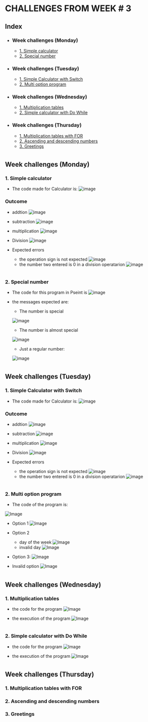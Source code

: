 # CHALLENGES FROM WEEK # 3 

## Index
- ### Week challenges (Monday)
    - [1. Simple calculator](#1-simple-calculator)
    - [2. Special number](#2-special-number)
- ### Week challenges (Tuesday)
    - [1. Simple Calculator with Switch](#1-simple-calculator-with-switch)
    - [2. Multi option program](#2-multi-option-program)
- ### Week challenges (Wednesday)
    - [1. Multiplication tables](#1-multiplication-tables)
    - [2. Simple calculator with Do While](#2-simple-calculator-with-do-while)
- ### Week challenges (Thursday)
    - [1. Multiplication tables with FOR](#1-multiplication-tables-with-for)
    - [2. Ascending and descending numbers](#2-ascending-and-descending-numbers)
    - [3. Greetings](#3-greetings)

#

## Week challenges (Monday)

### 1. Simple calculator
- The code made for Calculator is:
![image](4234-PSeInt.png)

### Outcome
- addtion
![image](4235-PSeInt_-_Ejecutando_proceso_SIMPLE_CALCULATOR.png)
- subtraction
![image](4236-PSeInt_-_Ejecutando_proceso_SIMPLE_CALCULATOR.png)
- multiplication
![image](4237-PSeInt_-_Ejecutando_proceso_SIMPLE_CALCULATOR.png)

- Division
![image](4238-PSeInt_-_Ejecutando_proceso_SIMPLE_CALCULATOR.png)
- Expected errors
    - the operation sign is not expected
    ![image](4240-PSeInt_-_Ejecutando_proceso_SIMPLE_CALCULATOR.png)
    - the number two entered is 0 in a division operatarion
    ![image](4239-PSeInt_-_Ejecutando_proceso_SIMPLE_CALCULATOR.png)
#

### 2. Special number
 - The code for this program in Pseint is
![image](4241-PSeInt.png)
 - the messages expected are:

    - The number is special

    ![image](4243-PSeInt_-_Ejecutando_proceso_SPECIALNUMBER.png)

    - The number is almost special

    ![image](4244-PSeInt_-_Ejecutando_proceso_SPECIALNUMBER.png)

    - Just a regular number:

    ![image](4242-PSeInt_-_Ejecutando_proceso_SPECIALNUMBER.png)


#

## Week challenges (Tuesday)
### 1. Simple Calculator with Switch
- The code made for Calculator is:
![image](4249-PSeInt.png)

### Outcome
- addtion
![image](4250-PSeInt_-_Ejecutando_proceso_SIMPLE_CALCULATOR.png)
- subtraction
![image](4251-PSeInt_-_Ejecutando_proceso_SIMPLE_CALCULATOR.png)
- multiplication
![image](4255-PSeInt_-_Ejecutando_proceso_SIMPLE_CALCULATOR.png)

- Division
![image](4252-PSeInt_-_Ejecutando_proceso_SIMPLE_CALCULATOR.png)
- Expected errors
    - the operation sign is not expected
    ![image](4253-PSeInt_-_Ejecutando_proceso_SIMPLE_CALCULATOR.png)
    - the number two entered is 0 in a division operatarion
    ![image](4254-PSeInt_-_Ejecutando_proceso_SIMPLE_CALCULATOR.png)

#
### 2. Multi option program
- The code of the program is:

![Image](4256-PSeInt.png)

- Option 1
![Image](4257-PSeInt_-_Ejecutando_proceso_MULTIOPTION.png)
- Option 2
    - day of the week
        ![Image](4259-PSeInt_-_Ejecutando_proceso_MULTIOPTION.png)
    - invalid day
        ![Image](4258-PSeInt_-_Ejecutando_proceso_MULTIOPTION.png)

- Option 3:
    ![Image](4260-PSeInt_-_Ejecutando_proceso_MULTIOPTION.png)
    

- Invalid option
![Image](4261-PSeInt_-_Ejecutando_proceso_MULTIOPTION.png)



#
#

## Week challenges (Wednesday)

### 1. Multiplication tables
- the code for the program
![Image](4262-PSeInt.png)

- the execution of the program
![Image](4263-PSeInt_-_Ejecutando_proceso_MULTIPLICATIONTABLE.png)
#
### 2. Simple calculator with Do While
- the code for the program
![Image](4264-PSeInt.png)

- the execution of the program
![Image](4265-PSeInt_-_Ejecutando_proceso_SIMPLE_CALCULATOR.png)
#
#
## Week challenges (Thursday)
 ### 1. Multiplication tables with FOR
 ### 2. Ascending and descending numbers
 ### 3. Greetings

#